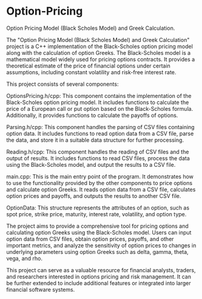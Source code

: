 # Option-Pricing
Option Pricing Model (Black Scholes Model) and Greek Calculation.


The "Option Pricing Model (Black Scholes Model) and Greek Calculation" project is a C++ implementation of the Black-Scholes option pricing model along with the calculation of option Greeks. The Black-Scholes model is a mathematical model widely used for pricing options contracts. It provides a theoretical estimate of the price of financial options under certain assumptions, including constant volatility and risk-free interest rate.

This project consists of several components:

OptionsPricing.h/cpp: This component contains the implementation of the Black-Scholes option pricing model. It includes functions to calculate the price of a European call or put option based on the Black-Scholes formula. Additionally, it provides functions to calculate the payoffs of options.

Parsing.h/cpp: This component handles the parsing of CSV files containing option data. It includes functions to read option data from a CSV file, parse the data, and store it in a suitable data structure for further processing.

Reading.h/cpp: This component handles the reading of CSV files and the output of results. It includes functions to read CSV files, process the data using the Black-Scholes model, and output the results to a CSV file.

main.cpp: This is the main entry point of the program. It demonstrates how to use the functionality provided by the other components to price options and calculate option Greeks. It reads option data from a CSV file, calculates option prices and payoffs, and outputs the results to another CSV file.

OptionData: This structure represents the attributes of an option, such as spot price, strike price, maturity, interest rate, volatility, and option type.

The project aims to provide a comprehensive tool for pricing options and calculating option Greeks using the Black-Scholes model. Users can input option data from CSV files, obtain option prices, payoffs, and other important metrics, and analyze the sensitivity of option prices to changes in underlying parameters using option Greeks such as delta, gamma, theta, vega, and rho.

This project can serve as a valuable resource for financial analysts, traders, and researchers interested in options pricing and risk management. It can be further extended to include additional features or integrated into larger financial software systems.

